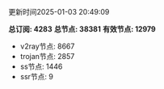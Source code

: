 更新时间2025-01-03 20:49:09

**总订阅: 4283**
**总节点: 38381**
**有效节点: 12979**
- v2ray节点: 8667
- trojan节点: 2857
- ss节点: 1446
- ssr节点: 9
